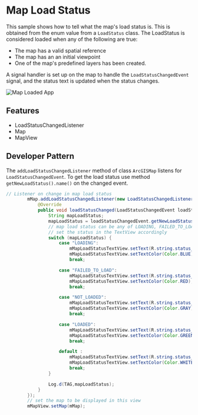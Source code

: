 # Map Load Status

This sample shows how to tell what the map's load status is. This is obtained from the enum value from a `LoadStatus` class. The LoadStatus is considered loaded when any of the following are true:
* The map has a valid spatial reference
* The map has an an initial viewpoint
* One of the map's predefined layers has been created.

A signal handler is set up on the map to handle the `LoadStatusChangedEvent` signal, and the status text is updated when the status changes.

![Map Loaded App](map-loaded.png)

## Features

* LoadStatusChangedListener
* Map
* MapView


## Developer Pattern

The `addLoadStatusChangedListener` method of class `ArcGISMap` listens for `LoadStatusChangedEvent`. To get the load status use method `getNewLoadStatus().name()` on the changed event.
```java
// Listener on change in map load status
        mMap.addLoadStatusChangedListener(new LoadStatusChangedListener() {
            @Override
            public void loadStatusChanged(LoadStatusChangedEvent loadStatusChangedEvent) {
                String mapLoadStatus;
                mapLoadStatus = loadStatusChangedEvent.getNewLoadStatus().name();
                // map load status can be any of LOADING, FAILED_TO_LOAD, NOT_LOADED or LOADED
                // set the status in the TextView accordingly
                switch (mapLoadStatus) {
                    case "LOADING":
                        mMapLoadStatusTextView.setText(R.string.status_loading);
                        mMapLoadStatusTextView.setTextColor(Color.BLUE);
                        break;

                    case "FAILED_TO_LOAD":
                        mMapLoadStatusTextView.setText(R.string.status_loadFail);
                        mMapLoadStatusTextView.setTextColor(Color.RED);
                        break;

                    case "NOT_LOADED":
                        mMapLoadStatusTextView.setText(R.string.status_notLoaded);
                        mMapLoadStatusTextView.setTextColor(Color.GRAY);
                        break;

                    case "LOADED":
                        mMapLoadStatusTextView.setText(R.string.status_loaded);
                        mMapLoadStatusTextView.setTextColor(Color.GREEN);
                        break;

                    default :
                        mMapLoadStatusTextView.setText(R.string.status_loadError);
                        mMapLoadStatusTextView.setTextColor(Color.WHITE);
                        break;
                }

                Log.d(TAG,mapLoadStatus);
            }
        });
        // set the map to be displayed in this view
        mMapView.setMap(mMap); 
```
